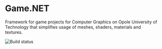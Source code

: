# Game.NET
Framework for game projects for Computer Graphics on Opole University of Technology
that simplifies usage of meshes, shaders, materials and textures.

![Build status](https://ci.appveyor.com/api/projects/status/j4hl36spd9ns67nq?svg=true)
